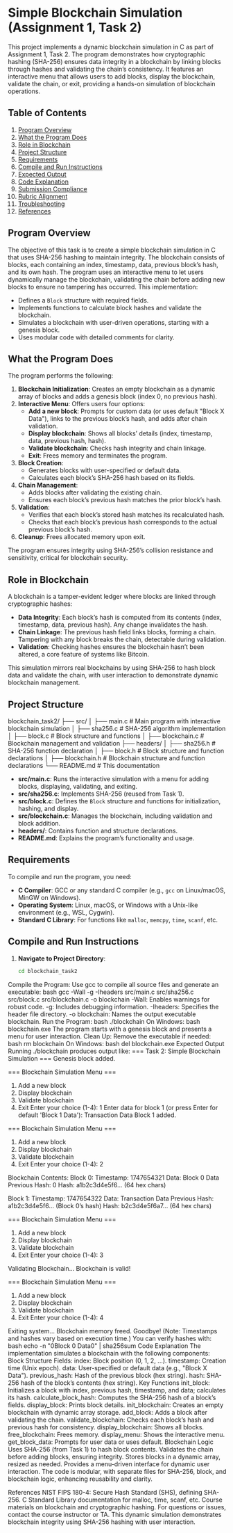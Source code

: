 # Simple Blockchain Simulation (Assignment 1, Task 2)

This project implements a dynamic blockchain simulation in C as part of Assignment 1, Task 2. The program demonstrates how cryptographic hashing (SHA-256) ensures data integrity in a blockchain by linking blocks through hashes and validating the chain’s consistency. It features an interactive menu that allows users to add blocks, display the blockchain, validate the chain, or exit, providing a hands-on simulation of blockchain operations.

## Table of Contents
1. [Program Overview](#program-overview)
2. [What the Program Does](#what-the-program-does)
3. [Role in Blockchain](#role-in-blockchain)
4. [Project Structure](#project-structure)
5. [Requirements](#requirements)
6. [Compile and Run Instructions](#compile-and-run-instructions)
7. [Expected Output](#expected-output)
8. [Code Explanation](#code-explanation)
9. [Submission Compliance](#submission-compliance)
10. [Rubric Alignment](#rubric-alignment)
11. [Troubleshooting](#troubleshooting)
12. [References](#references)

## Program Overview
The objective of this task is to create a simple blockchain simulation in C that uses SHA-256 hashing to maintain integrity. The blockchain consists of blocks, each containing an index, timestamp, data, previous block’s hash, and its own hash. The program uses an interactive menu to let users dynamically manage the blockchain, validating the chain before adding new blocks to ensure no tampering has occurred. This implementation:
- Defines a `Block` structure with required fields.
- Implements functions to calculate block hashes and validate the blockchain.
- Simulates a blockchain with user-driven operations, starting with a genesis block.
- Uses modular code with detailed comments for clarity.

## What the Program Does
The program performs the following:
1. **Blockchain Initialization**: Creates an empty blockchain as a dynamic array of blocks and adds a genesis block (index 0, no previous hash).
2. **Interactive Menu**: Offers users four options:
   - **Add a new block**: Prompts for custom data (or uses default "Block X Data"), links to the previous block’s hash, and adds after chain validation.
   - **Display blockchain**: Shows all blocks’ details (index, timestamp, data, previous hash, hash).
   - **Validate blockchain**: Checks hash integrity and chain linkage.
   - **Exit**: Frees memory and terminates the program.
3. **Block Creation**:
   - Generates blocks with user-specified or default data.
   - Calculates each block’s SHA-256 hash based on its fields.
4. **Chain Management**:
   - Adds blocks after validating the existing chain.
   - Ensures each block’s previous hash matches the prior block’s hash.
5. **Validation**:
   - Verifies that each block’s stored hash matches its recalculated hash.
   - Checks that each block’s previous hash corresponds to the actual previous block’s hash.
6. **Cleanup**: Frees allocated memory upon exit.

The program ensures integrity using SHA-256’s collision resistance and sensitivity, critical for blockchain security.

## Role in Blockchain
A blockchain is a tamper-evident ledger where blocks are linked through cryptographic hashes:
- **Data Integrity**: Each block’s hash is computed from its contents (index, timestamp, data, previous hash). Any change invalidates the hash.
- **Chain Linkage**: The previous hash field links blocks, forming a chain. Tampering with any block breaks the chain, detectable during validation.
- **Validation**: Checking hashes ensures the blockchain hasn’t been altered, a core feature of systems like Bitcoin.

This simulation mirrors real blockchains by using SHA-256 to hash block data and validate the chain, with user interaction to demonstrate dynamic blockchain management.

## Project Structure
blockchain_task2/
├── src/
│   ├── main.c          # Main program with interactive blockchain simulation
│   ├── sha256.c        # SHA-256 algorithm implementation
│   ├── block.c         # Block structure and functions
│   ├── blockchain.c    # Blockchain management and validation
├── headers/
│   ├── sha256.h        # SHA-256 function declaration
│   ├── block.h         # Block structure and function declarations
│   ├── blockchain.h    # Blockchain structure and function declarations
└── README.md           # This documentation

- **src/main.c**: Runs the interactive simulation with a menu for adding blocks, displaying, validating, and exiting.
- **src/sha256.c**: Implements SHA-256 (reused from Task 1).
- **src/block.c**: Defines the `Block` structure and functions for initialization, hashing, and display.
- **src/blockchain.c**: Manages the blockchain, including validation and block addition.
- **headers/**: Contains function and structure declarations.
- **README.md**: Explains the program’s functionality and usage.

## Requirements
To compile and run the program, you need:
- **C Compiler**: GCC or any standard C compiler (e.g., `gcc` on Linux/macOS, MinGW on Windows).
- **Operating System**: Linux, macOS, or Windows with a Unix-like environment (e.g., WSL, Cygwin).
- **Standard C Library**: For functions like `malloc`, `memcpy`, `time`, `scanf`, etc.

## Compile and Run Instructions
1. **Navigate to Project Directory**:
   ```bash
   cd blockchain_task2
Compile the Program:
Use gcc to compile all source files and generate an executable:
bash
gcc -Wall -g -Iheaders src/main.c src/sha256.c src/block.c src/blockchain.c -o blockchain
-Wall: Enables warnings for robust code.
-g: Includes debugging information.
-Iheaders: Specifies the header file directory.
-o blockchain: Names the output executable blockchain.
Run the Program:
bash
./blockchain
On Windows:
bash
blockchain.exe
The program starts with a genesis block and presents a menu for user interaction.
Clean Up:
Remove the executable if needed:
bash
rm blockchain
On Windows:
bash
del blockchain.exe
Expected Output
Running ./blockchain produces output like:
=== Task 2: Simple Blockchain Simulation ===
Genesis block added.

=== Blockchain Simulation Menu ===
1. Add a new block
2. Display blockchain
3. Validate blockchain
4. Exit
Enter your choice (1-4): 1
Enter data for block 1 (or press Enter for default 'Block 1 Data'): Transaction Data
Block 1 added.

=== Blockchain Simulation Menu ===
1. Add a new block
2. Display blockchain
3. Validate blockchain
4. Exit
Enter your choice (1-4): 2

Blockchain Contents:
Block 0:
Timestamp: 1747654321
Data: Block 0 Data
Previous Hash: 0
Hash: a1b2c3d4e5f6... (64 hex chars)

Block 1:
Timestamp: 1747654322
Data: Transaction Data
Previous Hash: a1b2c3d4e5f6... (Block 0’s hash)
Hash: b2c3d4e5f6a7... (64 hex chars)

=== Blockchain Simulation Menu ===
1. Add a new block
2. Display blockchain
3. Validate blockchain
4. Exit
Enter your choice (1-4): 3

Validating Blockchain...
Blockchain is valid!

=== Blockchain Simulation Menu ===
1. Add a new block
2. Display blockchain
3. Validate blockchain
4. Exit
Enter your choice (1-4): 4

Exiting system...
Blockchain memory freed. Goodbye!
(Note: Timestamps and hashes vary based on execution time.)
You can verify hashes with:
bash
echo -n "0<timestamp>Block 0 Data0" | sha256sum
Code Explanation
The implementation simulates a blockchain with the following components:
Block Structure
Fields:
index: Block position (0, 1, 2, ...).
timestamp: Creation time (Unix epoch).
data: User-specified or default data (e.g., "Block X Data").
previous_hash: Hash of the previous block (hex string).
hash: SHA-256 hash of the block’s contents (hex string).
Key Functions
init_block: Initializes a block with index, previous hash, timestamp, and data; calculates its hash.
calculate_block_hash: Computes the SHA-256 hash of a block’s fields.
display_block: Prints block details.
init_blockchain: Creates an empty blockchain with dynamic array storage.
add_block: Adds a block after validating the chain.
validate_blockchain: Checks each block’s hash and previous hash for consistency.
display_blockchain: Shows all blocks.
free_blockchain: Frees memory.
display_menu: Shows the interactive menu.
get_block_data: Prompts for user data or uses default.
Blockchain Logic
Uses SHA-256 (from Task 1) to hash block contents.
Validates the chain before adding blocks, ensuring integrity.
Stores blocks in a dynamic array, resized as needed.
Provides a menu-driven interface for dynamic user interaction.
The code is modular, with separate files for SHA-256, block, and blockchain logic, enhancing reusability and clarity.


References
NIST FIPS 180-4: Secure Hash Standard (SHS), defining SHA-256.
C Standard Library documentation for malloc, time, scanf, etc.
Course materials on blockchain and cryptographic hashing.
For questions or issues, contact the course instructor or TA. This dynamic simulation demonstrates blockchain integrity using SHA-256 hashing with user interaction.
```